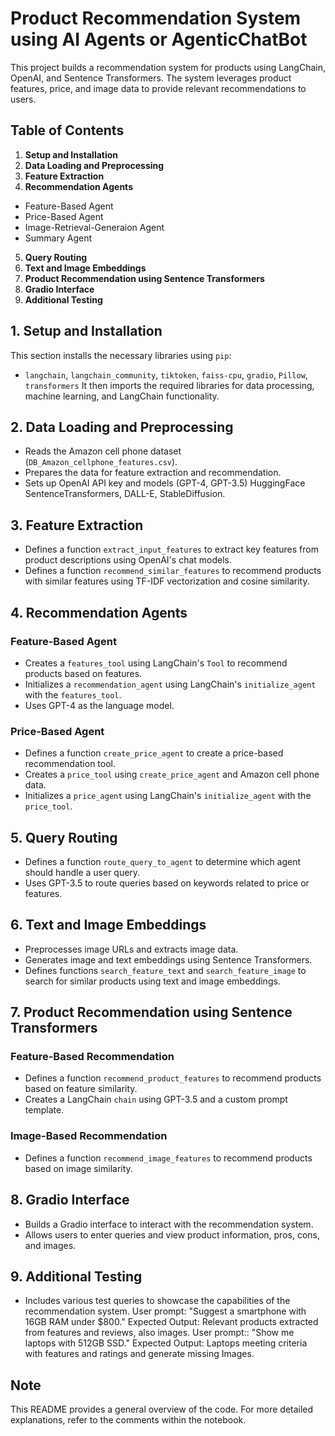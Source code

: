# Product Recommendation System using AI Agents or AgenticChatBot 
This project builds a recommendation system for products using LangChain, OpenAI, and Sentence Transformers. The system leverages product features, price, and image data to provide relevant recommendations to users.
## Table of Contents
1. **Setup and Installation**
2. **Data Loading and Preprocessing**
3. **Feature Extraction**
4. **Recommendation Agents**
  - Feature-Based Agent
  - Price-Based Agent
  - Image-Retrieval-Generaion Agent
  - Summary Agent
5. **Query Routing**
6. **Text and Image Embeddings**
7. **Product Recommendation using Sentence Transformers**
8. **Gradio Interface**
9. **Additional Testing**
## 1. Setup and Installation
This section installs the necessary libraries using `pip`:
- `langchain`, `langchain_community`, `tiktoken`, `faiss-cpu`, `gradio`, `Pillow`, `transformers`
It then imports the required libraries for data processing, machine learning, and LangChain functionality.
## 2. Data Loading and Preprocessing
- Reads the Amazon cell phone dataset (`DB_Amazon_cellphone_features.csv`).
- Prepares the data for feature extraction and recommendation.
- Sets up OpenAI API key and models (GPT-4, GPT-3.5) HuggingFace SentenceTransformers, DALL-E, StableDiffusion.
## 3. Feature Extraction
- Defines a function `extract_input_features` to extract key features from product descriptions using OpenAI's chat models.
- Defines a function `recommend_similar_features` to recommend products with similar features using TF-IDF vectorization and cosine similarity.
## 4. Recommendation Agents
### Feature-Based Agent
- Creates a `features_tool` using LangChain's `Tool` to recommend products based on features.
- Initializes a `recommendation_agent` using LangChain's `initialize_agent` with the `features_tool`.
- Uses GPT-4 as the language model.
### Price-Based Agent
- Defines a function `create_price_agent` to create a price-based recommendation tool.
- Creates a `price_tool` using `create_price_agent` and Amazon cell phone data.
- Initializes a `price_agent` using LangChain's `initialize_agent` with the `price_tool`.
## 5. Query Routing
- Defines a function `route_query_to_agent` to determine which agent should handle a user query.
- Uses GPT-3.5 to route queries based on keywords related to price or features.
## 6. Text and Image Embeddings
- Preprocesses image URLs and extracts image data.
- Generates image and text embeddings using Sentence Transformers.
- Defines functions `search_feature_text` and `search_feature_image` to search for similar products using text and image embeddings.
## 7. Product Recommendation using Sentence Transformers
### Feature-Based Recommendation
- Defines a function `recommend_product_features` to recommend products based on feature similarity.
- Creates a LangChain `chain` using GPT-3.5 and a custom prompt template.
### Image-Based Recommendation
- Defines a function `recommend_image_features` to recommend products based on image similarity.
## 8. Gradio Interface
- Builds a Gradio interface to interact with the recommendation system.
- Allows users to enter queries and view product information, pros, cons, and images.
## 9. Additional Testing
- Includes various test queries to showcase the capabilities of the recommendation system.
  User prompt: "Suggest a smartphone with 16GB RAM under $800."
    Expected Output: Relevant products extracted from features and reviews, also images.
  User prompt:: "Show me laptops with 512GB SSD."
    Expected Output: Laptops meeting criteria with features and ratings and generate missing Images.

## Note
This README provides a general overview of the code. For more detailed explanations, refer to the comments within the notebook.
